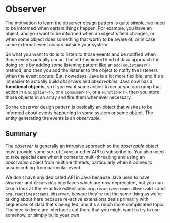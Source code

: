 # Observer

The motivation to learn the observer design pattern is quite simple, we need to be informed when certain things happen. For example, you have an object, and you want to be informed when an object's field changes, or when some object does something that worth to be aware of, or in case some external event occurs outside your system.

So what you want to do is to listen to those events and be notified when those events actually occur. The old-fashioned kind of Java approach for doing so is by adding some listening pattern like an `addFooListener()` method, and then you add the listener to the object to notify the listeners when the event occurs. But, nowadays, Java is a lot more flexible, and it's a lot easier to actually build _observers_ and _observables_. Java now has a **functional objects**, so if you want some action to occur you can ramp that action in a `Supplier<T>`, or a `Consumer<T>`, or a `Function<T>`, then you store those objects in an array and fire them whenever necessary.

So the observer design pattern is basically an object that wishes to be informed about events happening in some system or some object. The entity generating the events is an _observable_.

## Summary

The _observer_ is generally an intrusive approach so the _observable_ object must provide some sort of `Event` or other API to subscribe to. You also need to take special care when it comes to multi-threading and using an _observable_ object from multiple threads, particularly when it comes to unsubscribing from particular event.

We don't have any dedicated API in Java because Java used to have `Observer` and `Observable` interfaces which are now deprecated, but you can take a look at the re-active extensions: `org.reactivestreams.Observable` and `org.reactivestreams.Observer`, beware they're not the same thing as we're talking about here because re-active extensions deals primarily with sequences of data that's being fed, and it's a much more complicated topic. The idea is there are interfaces out there that you might want to try to use somehow, or simply build your own.
